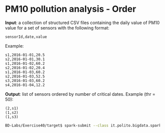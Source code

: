 # PM10 pollution analysis - Order

**Input**: a collection of structured CSV files containing the daily value of PM10 value for a set of sensors with the following format:

    sensorId,date,value

Example:

    s1,2016-01-01,20.5
    s2,2016-01-01,30.1
    s1,2016-01-02,60.2
    s2,2016-01-02,20.4
    s1,2016-01-03,60.2
    s2,2016-01-03,52.5
    s3,2016-01-03,60.2
    s4,2016-01-04,12.2

**Output**: list of sensors ordered by number of critical dates. Example (thr = 50): 

    (2,s1)
    (1,s2)
    (1,s3)

```sh
BD-Labs/Exercise40/target$ spark-submit --class it.polito.bigdata.spark.SparkDriver --deploy-mode client --master local Exercise40-1.jar ./in/ ./out/ 50
```